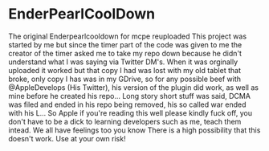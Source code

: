 # EnderPearlCoolDown
The original Enderpearlcooldown for mcpe reuploaded
This project was started by me but since the timer part of the code was given to me the creator of the timer asked me to take my repo down because he didn't understand what I was saying via Twitter DM's. When it was orginally uploaded it worked but that copy I had was lost with my old tablet that broke, only copy I has was in my GDrive, so for any possible beef with @AppleDevelops (His Twitter), his version of the plugin did work, as well as mine before he created his repo... Long story short stuff was said, DCMA was filed and ended in his repo being removed, his so called war ended with his L... So Apple if you're reading this well please kindly fuck off, you don't have to be a dick to learning developers such as me, teach them intead. We all have feelings too you know
There is a high possibility that this doesn't work. Use at your own risk!
